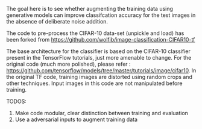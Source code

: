 The goal here is to see whether augmenting the training data using generative models can improve classifcation accuracy for the test images in the absence of deliberate noise addition. 

The code to pre-process the CIFAR-10 data-set (unpickle and load) has been forked from https://github.com/wolfib/image-classification-CIFAR10-tf

The base architecture for the classifier is based on the CIFAR-10 classifier present in the TensorFlow tutorials, just more amenable to change. For the original code (much more polished), please refer : https://github.com/tensorflow/models/tree/master/tutorials/image/cifar10. In the original TF code, training images are distorted using random crops and other techniques. Input images in this code are not manipulated before training.

TODOS:
1. Make code modular, clear distinction between training and evaluation
2. Use a adversarial inputs to augment training data 
